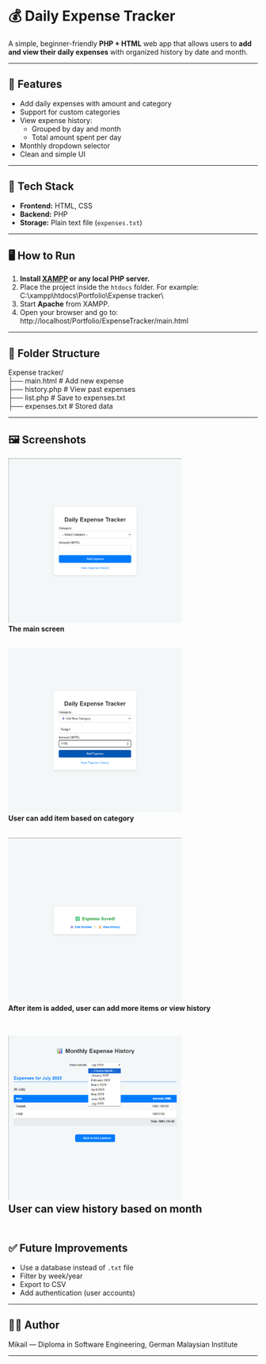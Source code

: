 # 💰 Daily Expense Tracker

A simple, beginner-friendly **PHP + HTML** web app that allows users to **add and view their daily expenses** with organized history by date and month.

---

## 📌 Features

- Add daily expenses with amount and category
- Support for custom categories
- View expense history:
  - Grouped by day and month
  - Total amount spent per day
- Monthly dropdown selector
- Clean and simple UI

---

## 🧩 Tech Stack

- **Frontend:** HTML, CSS
- **Backend:** PHP
- **Storage:** Plain text file (`expenses.txt`)

---

## 🖥️ How to Run

1. **Install [XAMPP](https://www.apachefriends.org/) or any local PHP server.**
2. Place the project inside the `htdocs` folder. For example: C:\xampp\htdocs\Portfolio\Expense tracker\
3. Start **Apache** from XAMPP.
4. Open your browser and go to: http://localhost/Portfolio/ExpenseTracker/main.html  
 
---

## 📂 Folder Structure

Expense tracker/  
├── main.html # Add new expense  
├── history.php # View past expenses  
├── list.php # Save to expenses.txt  
├── expenses.txt # Stored data  
  
---

## 🖼️ Screenshots

<img src="screenshots/Screenshot1.png" width="350"/><br/>
**The main screen**  
<br/>

<img src="screenshots/Screenshot2.png" width="350"/><br/>
**User can add item based on category**  
<br/>

<img src="screenshots/Screenshot3.png" width="350"/><br/>
**After item is added, user can add more items or view history**  
<br/>

<img src="screenshots/Screenshot5.png" width="350"/><br/>
**User can view history based on month**  
<br/>
---

## ✅ Future Improvements

- Use a database instead of `.txt` file
- Filter by week/year
- Export to CSV
- Add authentication (user accounts)

---

## 🧑‍💻 Author

Mikail — Diploma in Software Engineering, German Malaysian Institute

---
